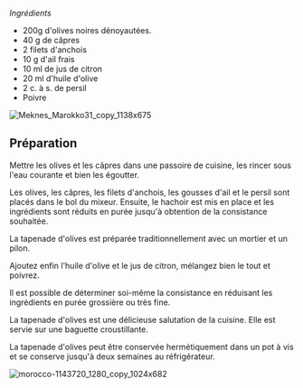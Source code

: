 _Ingrédients_

-   200g d'olives noires dénoyautées.
-   40 g de câpres
-   2 filets d'anchois
-   10 g d'ail frais
-   10 ml de jus de citron
-   20 ml d'huile d'olive
-   2 c. à s. de persil
-   Poivre

![Meknes_Marokko31_copy_1138x675](https://ramiboutas.s3.amazonaws.com/khadija/media/images/Meknes_Marokko31_copy_1138x675.width-800.jpg)

## Préparation

Mettre les olives et les câpres dans une passoire de cuisine, les rincer sous l'eau courante et bien les égoutter.

Les olives, les câpres, les filets d'anchois, les gousses d'ail et le persil sont placés dans le bol du mixeur. Ensuite, le hachoir est mis en place et les ingrédients sont réduits en purée jusqu'à obtention de la consistance souhaitée.

La tapenade d'olives est préparée traditionnellement avec un mortier et un pilon.

Ajoutez enfin l'huile d'olive et le jus de citron, mélangez bien le tout et poivrez.

Il est possible de déterminer soi-même la consistance en réduisant les ingrédients en purée grossière ou très fine.

La tapenade d'olives est une délicieuse salutation de la cuisine. Elle est servie sur une baguette croustillante.

La tapenade d'olives peut être conservée hermétiquement dans un pot à vis et se conserve jusqu'à deux semaines au réfrigérateur.

![morocco-1143720_1280_copy_1024x682](https://ramiboutas.s3.amazonaws.com/khadija/media/images/morocco-1143720_1280_copy_1024x682.width-800.jpg)

